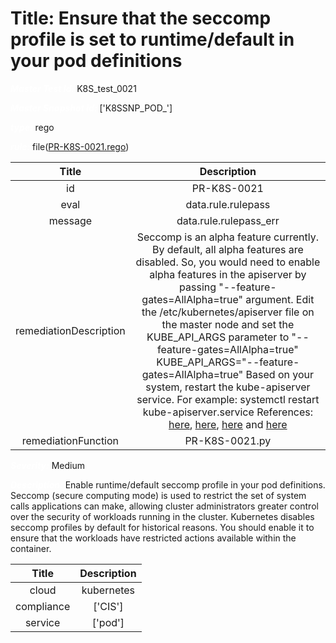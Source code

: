 



# Title: Ensure that the seccomp profile is set to runtime/default in your pod definitions


***<font color="white">Master Test Id:</font>*** K8S_test_0021

***<font color="white">Master Snapshot Id:</font>*** ['K8SSNP_POD_']

***<font color="white">type:</font>*** rego

***<font color="white">rule:</font>*** file([PR-K8S-0021.rego])  
  
  
  
  

|Title|Description|
| :---: | :---: |
|id|PR-K8S-0021|
|eval|data.rule.rulepass|
|message|data.rule.rulepass_err|
|remediationDescription|Seccomp is an alpha feature currently. By default, all alpha features are disabled. So, you would need to enable alpha features in the apiserver by passing "--feature-gates=AllAlpha=true" argument. Edit the /etc/kubernetes/apiserver file on the master node and set the KUBE_API_ARGS parameter to "--feature-gates=AllAlpha=true" KUBE_API_ARGS="--feature-gates=AllAlpha=true" Based on your system, restart the kube-apiserver service. For example: systemctl restart kube-apiserver.service References: <a href='https://github.com/kubernetes/kubernetes/issues/39845' target='_blank'>here</a>, <a href='https://github.com/kubernetes/kubernetes/pull/21790' target='_blank'>here</a>, <a href='https://github.com/kubernetes/community/blob/master/contributors/design-proposals/seccomp.md#examples' target='_blank'>here</a> and <a href='https://docs.docker.com/engine/security/seccomp/' target='_blank'>here</a>|
|remediationFunction|PR-K8S-0021.py|


***<font color="white">Severity:</font>*** Medium

***<font color="white">Description:</font>*** Enable runtime/default seccomp profile in your pod definitions. Seccomp (secure computing mode) is used to restrict the set of system calls applications can make, allowing cluster administrators greater control over the security of workloads running in the cluster. Kubernetes disables seccomp profiles by default for historical reasons. You should enable it to ensure that the workloads have restricted actions available within the container.  
  
  

|Title|Description|
| :---: | :---: |
|cloud|kubernetes|
|compliance|['CIS']|
|service|['pod']|



[PR-K8S-0021.rego]: https://github.com/prancer-io/prancer-compliance-test/tree/master/kubernetes/cloud/PR-K8S-0021.rego
